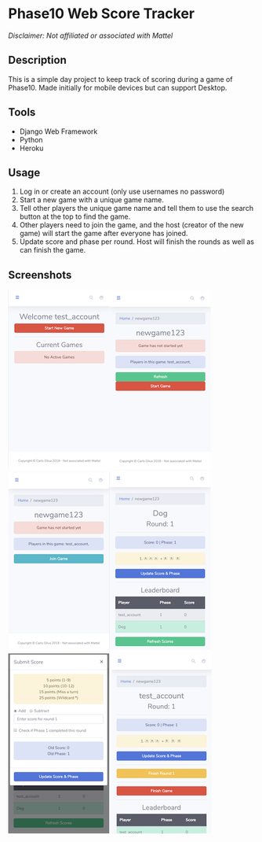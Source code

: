 # Phase10 Web Score Tracker
_Disclaimer: Not affiliated or associated with Mattel_

## Description
This is a simple day project to keep track of scoring during a game of Phase10. Made initially for mobile devices but can support Desktop.

## Tools
- Django Web Framework
- Python
- Heroku

## Usage

1. Log in or create an account (only use usernames no password)
2. Start a new game with a unique game name.
3. Tell other players the unique game name and tell them to use the search button at the top to find the game.
4. Other players need to join the game, and the host (creator of the new game) will start the game after everyone has joined.
5. Update score and phase per round. Host will finish the rounds as well as can finish the game.

## Screenshots
![](https://github.com/olivaC/phase10-web-scorer/blob/master/docs/Screen%20Shot%202019-06-30%20at%2011.34.52%20AM.png?raw=true)![](https://github.com/olivaC/phase10-web-scorer/blob/master/docs/Screen%20Shot%202019-06-30%20at%2011.35.22%20AM.png?raw=true)![](https://github.com/olivaC/phase10-web-scorer/blob/master/docs/Screen%20Shot%202019-06-30%20at%2011.36.05%20AM.png?raw=true)![](https://github.com/olivaC/phase10-web-scorer/blob/master/docs/Screen%20Shot%202019-06-30%20at%2011.36.36%20AM.png?raw=true)![](https://github.com/olivaC/phase10-web-scorer/blob/master/docs/Screen%20Shot%202019-06-30%20at%2011.36.47%20AM.png?raw=true)
![](https://github.com/olivaC/phase10-web-scorer/blob/master/docs/Screen%20Shot%202019-06-30%20at%2011.37.00%20AM.png?raw=true)
